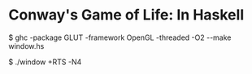 # Conway's Game of Life: In Haskell

$ ghc -package GLUT -framework OpenGL -threaded -O2 --make window.hs

$ ./window +RTS -N4

